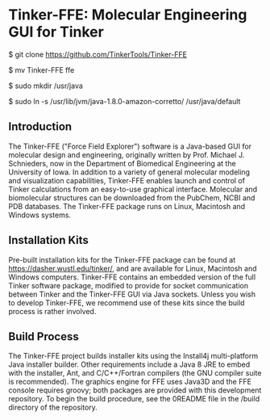 # Tinker-FFE: Molecular Engineering GUI for Tinker

$ git clone https://github.com/TinkerTools/Tinker-FFE

$ mv Tinker-FFE ffe

$ sudo mkdir /usr/java

$ sudo ln -s /usr/lib/jvm/java-1.8.0-amazon-corretto/ /usr/java/default

<H2><B>Introduction</B></H2>

The Tinker-FFE ("Force Field Explorer") software is a Java-based GUI for molecular design and engineering, originally written by Prof. Michael J. Schnieders, now in the Department of Biomedical Engineering at the University of Iowa. In addition to a variety of general molecular modeling and visualization capabilities, Tinker-FFE enables launch and control of Tinker calculations from an easy-to-use graphical interface. Molecular and biomolecular structures can be downloaded from the PubChem, NCBI and PDB databases. The Tinker-FFE package runs on Linux, Macintosh and Windows systems.

<H2><B>Installation Kits</B></H2>

Pre-built installation kits for the Tinker-FFE package can be found at https://dasher.wustl.edu/tinker/, and are available for Linux, Macintosh and Windows computers. Tinker-FFE contains an embedded version of the full Tinker software package, modified to provide for socket communication between Tinker and the Tinker-FFE GUI via Java sockets. Unless you wish to develop Tinker-FFE, we recommend use of these kits since the build process is rather involved.

<H2><B>Build Process</B></H2>

The Tinker-FFE project builds installer kits using the Install4j multi-platform Java installer builder. Other requirements include a Java 8 JRE to embed with the installer, Ant, and C/C++/Fortran compilers (the GNU compiler suite is recommended). The graphics engine for FFE uses Java3D and the FFE console requires groovy; both packages are provided with this development repository. To begin the build procedure, see the 0README file in the /build directory of the repository.

